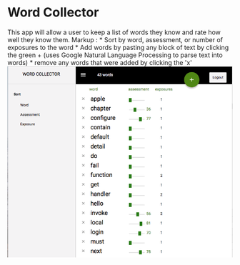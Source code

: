 # Word Collector

This app will allow a user to keep a list of words they know and rate how well they know them.
	Markup : * Sort by word, assessment, or number of exposures to the word
	* Add words by pasting any block of text by clicking the green + (uses Google Natural Language Processing to parse text into words)
	* remove any words that were added by clicking the 'x'
![Screenshot of Word Collector](/screenshots/words-screen-shot.png?raw=true "Word Collector")

